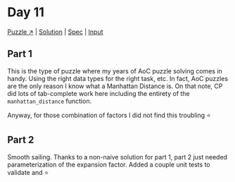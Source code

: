 # Day 11

[Puzzle ↗️](https://adventofcode.com/2023/day/11) |
[Solution](../lib/day11.rb) |
[Spec](../spec/day11_spec.rb) |
[Input](../input/day11.txt)

## Part 1

This is the type of puzzle where my years of AoC puzzle solving comes in handy. Using the right data types for the right
task, etc. In fact, AoC puzzles are the only reason I know what a Manhattan Distance is. On that note, CP did lots of
tab-complete work here including the entirety of the `manhattan_distance` function.

Anyway, for those combination of factors I did not find this troubling ⭐

## Part 2

Smooth sailing. Thanks to a non-naive solution for part 1, part 2 just needed parameterization of the expansion factor.
Added a couple unit tests to validate and ⭐
